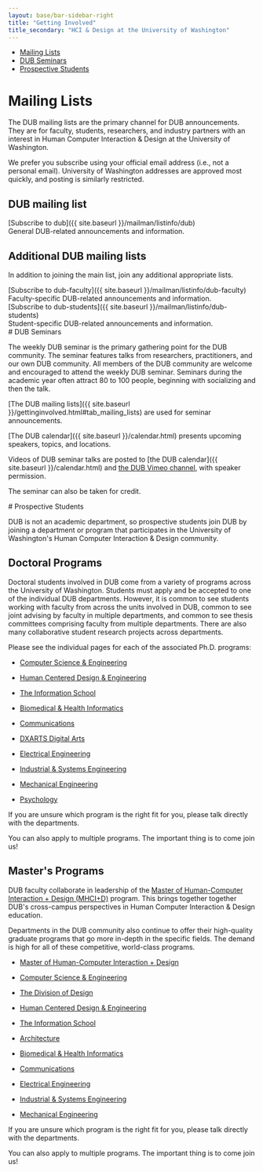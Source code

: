 ```yaml
---
layout: base/bar-sidebar-right
title: "Getting Involved"
title_secondary: "HCI & Design at the University of Washington"
---
```


<div class="sidebar_start"></div>
  <ul id="getting-involved-tabs" class="nav nav-pills nav-stacked" data-tabs="tabs">
    <li class="active"><a href="#mailing_lists" data-toggle="tab">Mailing Lists</a></li>
    <li><a href="#seminar" data-toggle="tab">DUB Seminars</a></li>
    <li><a href="#prospective" data-toggle="tab">Prospective Students</a></li>
  </ul>
<div class="sidebar_end"></div>

<!----------------------------------------------------------------------------->

<div id="seminar-tabs-content" class="tab-content">
<div class="tab-pane active" id="mailing_lists" markdown="block">

# Mailing Lists

The DUB mailing lists are the primary channel for DUB announcements.
They are for faculty, students, researchers, and industry partners with an interest in
Human Computer Interaction & Design at the University of Washington.

We prefer you subscribe using your official email address (i.e., not a personal email).
University of Washington addresses are approved most quickly,
and posting is similarly restricted.

## DUB mailing list

<html>
<div class="row">
<div class="col-md-4" markdown="block">
[Subscribe to dub]({{ site.baseurl }}/mailman/listinfo/dub)
</div>
<div class="col-md-8" markdown="block">
General DUB-related announcements and information.
</div>
</div>
</html>

## Additional DUB mailing lists

In addition to joining the main list, join any additional appropriate lists.

<html>
<div class="row">
<div class="col-md-4" markdown="block">
[Subscribe to dub-faculty]({{ site.baseurl }}/mailman/listinfo/dub-faculty)
</div>
<div class="col-md-8" markdown="block">
Faculty-specific DUB-related announcements and information.
</div>
</div>
</html>

<html>
<div class="row">
<div class="col-md-4" markdown="block">
[Subscribe to dub-students]({{ site.baseurl }}/mailman/listinfo/dub-students)
</div>
<div class="col-md-8" markdown="block">
Student-specific DUB-related announcements and information.
</div>
</div>
</html>

</div>

<!----------------------------------------------------------------------------->

<div class="tab-pane" id="seminar" markdown="block">
# DUB Seminars

The weekly DUB seminar is the primary gathering point for the DUB community.
The seminar features talks from researchers, practitioners, and our own DUB community.
All members of the DUB community are welcome and encouraged to attend the weekly DUB seminar.
Seminars during the academic year often attract 80 to 100 people, beginning with socializing and then the talk.

[The DUB mailing lists]({{ site.baseurl }}/gettinginvolved.html#tab_mailing_lists) are used for seminar announcements.

[The DUB calendar]({{ site.baseurl }}/calendar.html) presents upcoming speakers, topics, and locations.

Videos of DUB seminar talks are posted to [the DUB calendar]({{ site.baseurl }}/calendar.html)
and [the DUB Vimeo channel](http://vimeo.com/designusebuild), with speaker permission.

The seminar can also be taken for credit.

</div>

<!----------------------------------------------------------------------------->

<div class="tab-pane" id="prospective" markdown="block">
# Prospective Students

DUB is not an academic department, so prospective students join DUB by joining a department or program that
participates in the University of Washington's Human Computer Interaction & Design community.

## Doctoral Programs

Doctoral students involved in DUB come from a variety of programs across the University of Washington.
Students must apply and be accepted to one of the individual DUB departments.
However, it is common to see students working with faculty from across the units involved in DUB,
common to see joint advising by faculty in multiple departments,
and common to see thesis committees comprising faculty from multiple departments.
There are also many collaborative student research projects across departments.

Please see the individual pages for each of the associated Ph.D. programs:

- [Computer Science & Engineering](http://www.cs.washington.edu/prospective_students/grad)
- [Human Centered Design & Engineering](http://www.hcde.washington.edu/phd)
- [The Information School](http://ischool.uw.edu/future/phd)

- [Biomedical & Health Informatics](http://www.bhi.washington.edu/welcomestudents)
- [Communications](http://www.com.washington.edu/student-admissions/graduate-admissions-maphd)
- [DXARTS Digital Arts](http://dxarts.washington.edu/dxarts-phd)
- [Electrical Engineering](http://www.ee.washington.edu/academics/graduate)
- [Industrial & Systems Engineering](http://depts.washington.edu/ie/prospective/phd)
- [Mechanical Engineering](http://www.me.washington.edu/prospective/grad/admissions.html)
- [Psychology](http://www.psych.uw.edu/psych.php?p=137)

If you are unsure which program is the right fit for you, please talk directly with the departments.

You can also apply to multiple programs. The important thing is to come join us!

## Master's Programs

DUB faculty collaborate in leadership of the
[Master of Human-Computer Interaction + Design (MHCI+D)](http://mhcid.washington.edu) program.
This brings together together DUB's cross-campus perspectives in Human Computer Interaction & Design education.

Departments in the DUB community also continue to offer
their high-quality graduate programs that go more in-depth in the specific fields.
The demand is high for all of these competitive, world-class programs.

- [Master of Human-Computer Interaction + Design](http://mhcid.washington.edu)

- [Computer Science & Engineering](http://www.cs.washington.edu/prospective_students/pmp)
- [The Division of Design](http://art.washington.edu/design/graduate/overview/)
- [Human Centered Design & Engineering](http://www.hcde.washington.edu/ms)
- [The Information School](http://ischool.uw.edu/future/msim)

- [Architecture](http://arch.be.washington.edu/admissions)
- [Biomedical & Health Informatics](http://www.bhi.washington.edu/welcomestudents)
- [Communications](http://www.com.washington.edu/graduate-students)
- [Electrical Engineering](http://www.ee.washington.edu/admissions/pmp)
- [Industrial & Systems Engineering](http://depts.washington.edu/ie/degree-programs)
- [Mechanical Engineering](http://www.me.washington.edu/prospective/grad/admissions.html)

If you are unsure which program is the right fit for you, please talk directly with the departments.

You can also apply to multiple programs. The important thing is to come join us!

</div>
</div>